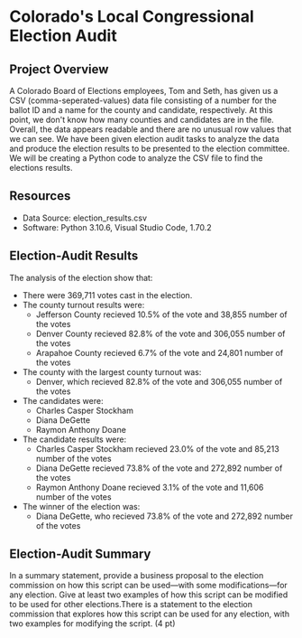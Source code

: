 # Colorado's Local Congressional Election Audit

## Project Overview
A Colorado Board of Elections employees, Tom and Seth, has given us a CSV (comma-seperated-values) data file consisting of a number for the ballot ID and a name for the county and candidate, respectively. At this point, we don't know how many counties and candidates are in the file. Overall, the data appears readable and there are no unusual row values that we can see. We have been given election audit tasks to analyze the data and produce the election results to be presented to the election committee. We will be creating a Python code to analyze the CSV file to find the elections results. 

## Resources
- Data Source: election_results.csv
- Software: Python 3.10.6, Visual Studio Code, 1.70.2

## Election-Audit Results
The analysis of the election show that:
- There were 369,711 votes cast in the election.
- The county turnout results were: 
  - Jefferson County recieved 10.5% of the vote and 38,855 number of the votes
  - Denver County recieved 82.8% of the vote and 306,055 number of the votes
  - Arapahoe County recieved 6.7% of the vote and 24,801 number of the votes
- The county with the largest county turnout was:
  - Denver, which recieved 82.8% of the vote and 306,055 number of the votes
- The candidates were:
  - Charles Casper Stockham
  - Diana DeGette
  - Raymon Anthony Doane
- The candidate results were: 
  - Charles Casper Stockham recieved 23.0% of the vote and 85,213 number of the votes
  - Diana DeGette recieved 73.8% of the vote and 272,892 number of the votes
  - Raymon Anthony Doane recieved 3.1% of the vote and 11,606 number of the votes
- The winner of the election was:
  - Diana DeGette, who recieved 73.8% of the vote and 272,892 number of the votes
  
## Election-Audit Summary
In a summary statement, provide a business proposal to the election commission on how this script can be used—with some modifications—for any election. Give at least two examples of how this script can be modified to be used for other elections.There is a statement to the election commission that explores how this script can be used for any election, with two examples for modifying the script. (4 pt)
